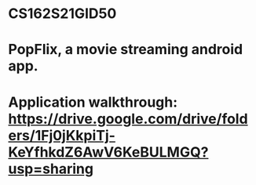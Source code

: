# CS162S21GID50
# PopFlix, a movie streaming android app.
# Application walkthrough: https://drive.google.com/drive/folders/1Fj0jKkpiTj-KeYfhkdZ6AwV6KeBULMGQ?usp=sharing
